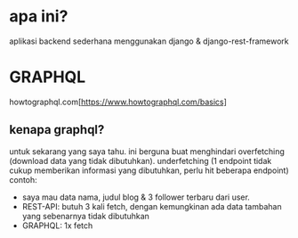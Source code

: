 # apa ini?

aplikasi backend sederhana menggunakan django & django-rest-framework

# GRAPHQL
howtographql.com[https://www.howtographql.com/basics]
## kenapa graphql?
untuk sekarang yang saya tahu. ini berguna buat menghindari overfetching (download data yang tidak dibutuhkan). underfetching (1 endpoint tidak cukup memberikan informasi yang dibutuhkan, perlu hit beberapa endpoint)
contoh: 
- saya mau data nama, judul blog & 3 follower terbaru dari user.
- REST-API: butuh 3 kali fetch, dengan kemungkinan ada data tambahan yang sebenarnya tidak dibutuhkan
- GRAPHQL: 1x fetch
